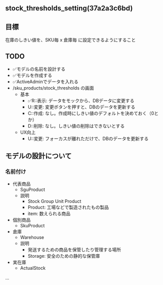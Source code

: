 stock_thresholds_setting(37a2a3c6bd)
---

## 目標
在庫のしきい値を、SKU毎 x 倉庫毎 に設定できるようにすること

## TODO
- ✅モデルの名前を設計する
- ✅モデルを作成する
- ✅ActiveAdminでデータを入れる
- /sku_products/stock_thresholds の画面
  - 基本
    - ✅R::表示: データをモックから、DBデータに変更する
    - U::変更: 変更ボタンを押すと、DBのデータを更新する
    - C::作成: なし。作成時にしきい値のデフォルトを決めておく（0とか）
    - D::削除: なし。しきい値の削除はできないとする
  - UX向上
    - U::変更: フォーカスが離れただけで、DBのデータを更新する

## モデルの設計について
### 名前付け
- 代表商品
  - SguProduct
  - 説明
    - Stock Group Unit Product
    - Product: 工場などで製造されたもの製品
    - item: 数えられる商品
- 個別商品
  - SkuProduct
- 倉庫
  - Warehouse
  - 説明
    - 発送するための商品を保管したり管理する場所
    - Storage: 安全のための静的な保管庫
- 実在庫
  - ActualStock




...








